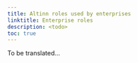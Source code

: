 ```yaml
---
title: Altinn roles used by enterprises
linktitle: Enterprise roles
description: <todo>
toc: true
---
```

To be translated...
